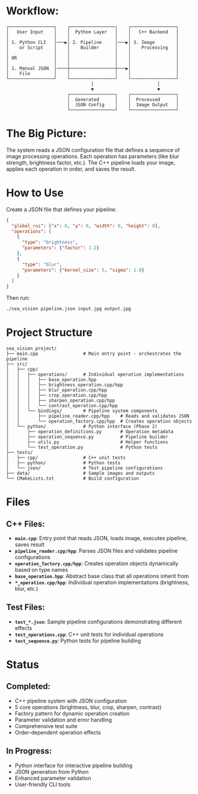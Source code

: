 # Workflow:
```
┌─────────────────┐    ┌─────────────────┐    ┌─────────────────┐
│   User Input    │    │  Python Layer   │    │   C++ Backend   │
│                 │    │                 │    │                 │
│ 1. Python CLI   │───▶│ 2. Pipeline     │───▶│ 3. Image        │
│    or Script    │    │    Builder      │    │    Processing   │
│                 │    │                 │    │                 │
│ OR              │    │                 │    │                 │
│                 │    │                 │    │                 │
│ 1. Manual JSON  │────┼─────────────────┼───▶│                 │
│    File         │    │                 │    │                 │
└─────────────────┘    └─────────────────┘    └─────────────────┘
                                │                        │
                                ▼                        ▼
                       ┌─────────────────┐    ┌─────────────────┐
                       │  Generated      │    │  Processed      │
                       │  JSON Config    │    │  Image Output   │
                       └─────────────────┘    └─────────────────┘
```

# The Big Picture:
The system reads a JSON configuration file that defines a sequence of image processing operations. Each operation has parameters (like blur strength, brightness factor, etc.). The C++ pipeline loads your image, applies each operation in order, and saves the result.

# How to Use

Create a JSON file that defines your pipeline:
```json
{
  "global_roi": {"x": 0, "y": 0, "width": 0, "height": 0},
  "operations": [
    {
      "type": "brightness",
      "parameters": {"factor": 1.2}
    },
    {
      "type": "blur",
      "parameters": {"kernel_size": 5, "sigma": 1.0}
    }
  ]
}
```

Then run:
```bash
./sea_vision pipeline.json input.jpg output.jpg
```

# Project Structure

```
sea_vision_project/
├── main.cpp                 # Main entry point - orchestrates the pipeline
├── src/
│   ├── cpp/
│   │   ├── operations/      # Individual operation implementations
│   │   │   ├── base_operation.hpp
│   │   │   ├── brightness_operation.cpp/hpp
│   │   │   ├── blur_operation.cpp/hpp
│   │   │   ├── crop_operation.cpp/hpp
│   │   │   ├── sharpen_operation.cpp/hpp
│   │   │   └── contrast_operation.cpp/hpp
│   │   └── bindings/        # Pipeline system components
│   │       ├── pipeline_reader.cpp/hpp    # Reads and validates JSON
│   │       └── operation_factory.cpp/hpp  # Creates operation objects
│   └── python/              # Python interface (Phase 2)
│       ├── operation_definitions.py       # Operation metadata
│       ├── operation_sequence.py          # Pipeline builder
│       ├── utils.py                       # Helper functions
│       └── test_operation.py              # Python tests
├── tests/
│   ├── cpp/                 # C++ unit tests
│   ├── python/              # Python tests
│   └── json/                # Test pipeline configurations
├── data/                    # Sample images and outputs
└── CMakeLists.txt           # Build configuration
```

# Files

## C++ Files:
- **`main.cpp`**: Entry point that reads JSON, loads image, executes pipeline, saves result
- **`pipeline_reader.cpp/hpp`**: Parses JSON files and validates pipeline configurations
- **`operation_factory.cpp/hpp`**: Creates operation objects dynamically based on type names
- **`base_operation.hpp`**: Abstract base class that all operations inherit from
- **`*_operation.cpp/hpp`**: Individual operation implementations (brightness, blur, etc.)

## Test Files:
- **`test_*.json`**: Sample pipeline configurations demonstrating different effects
- **`test_operations.cpp`**: C++ unit tests for individual operations
- **`test_sequence.py`**: Python tests for pipeline building

# Status 

## Completed:
- C++ pipeline system with JSON configuration
- 5 core operations (brightness, blur, crop, sharpen, contrast)
- Factory pattern for dynamic operation creation
- Parameter validation and error handling
- Comprehensive test suite
- Order-dependent operation effects

## In Progress:
- Python interface for interactive pipeline building
- JSON generation from Python
- Enhanced parameter validation
- User-friendly CLI tools
